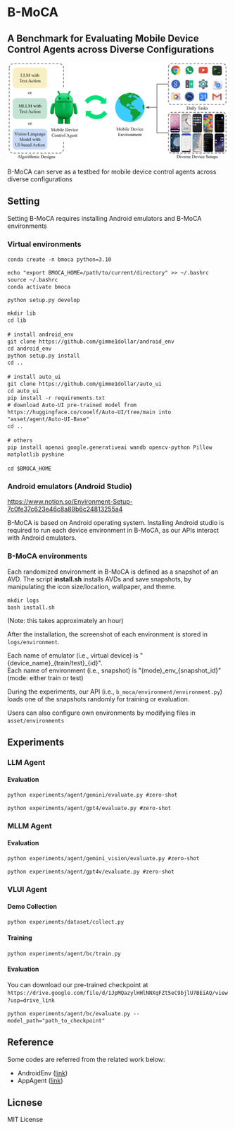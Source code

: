 # B-MoCA

## A Benchmark for Evaluating Mobile Device Control Agents across Diverse Configurations

![main_figure](./asset/figures/main_figure.png)

B-MoCA can serve as a testbed for mobile device control agents across diverse configurations

## Setting

Setting B-MoCA requires installing Android emulators and B-MoCA environments

### Virtual environments
```
conda create -n bmoca python=3.10
```

```
echo "export BMOCA_HOME=/path/to/current/directory" >> ~/.bashrc
source ~/.bashrc
conda activate bmoca
```

```
python setup.py develop
```

```
mkdir lib
cd lib

# install android_env
git clone https://github.com/gimme1dollar/android_env
cd android_env
python setup.py install
cd ..

# install auto_ui
git clone https://github.com/gimme1dollar/auto_ui
cd auto_ui
pip install -r requirements.txt
# download Auto-UI pre-trained model from https://huggingface.co/cooelf/Auto-UI/tree/main into "asset/agent/Auto-UI-Base"
cd ..

# others
pip install openai google.generativeai wandb opencv-python Pillow matplotlib pyshine 

cd $BMOCA_HOME
```

### Android emulators (Android Studio)

https://www.notion.so/Environment-Setup-7c0fe37c623e46c8a89b6c24813255a4

B-MoCA is based on Android operating system. Installing Android studio is required to run each device environment in B-MoCA, as our APIs interact with Android emulators.

### B-MoCA environments

Each randomized environment in B-MoCA is defined as a snapshot of an AVD. The script **install.sh** installs AVDs and save snapshots, by manipulating the icon size/location, wallpaper, and theme. 


```
mkdir logs
bash install.sh
```
(Note: this takes approximately an hour)

After the installation, the screenshot of each environment is stored in ```logs/environment```.

Each name of emulator (i.e., virtual device) is "{device_name}\_{train/test}\_{id}".    
Each name of environment (i.e., snapshot) is "(mode)_env\_{snapshot_id}" (mode: either train or test)

During the experiments, our API (i.e., ```b_moca/environment/environment.py```) loads one of the snapshots randomly for training or evaluation.

Users can also configure own environments by modifying files in ```asset/environments```

## Experiments


### LLM Agent

#### Evaluation

```
python experiments/agent/gemini/evaluate.py #zero-shot
```
```
python experiments/agent/gpt4/evaluate.py #zero-shot
```


### MLLM Agent

#### Evaluation

```
python experiments/agent/gemini_vision/evaluate.py #zero-shot
```
```
python experiments/agent/gpt4v/evaluate.py #zero-shot
```


### VLUI Agent

#### Demo Collection

```
python experiments/dataset/collect.py
```

#### Training

```
python experiments/agent/bc/train.py
```

#### Evaluation

You can download our pre-trained checkpoint at ```https://drive.google.com/file/d/1JpMQazylHHlNNXqFZt5eC9bjlU7BEiAQ/view?usp=drive_link```

```
python experiments/agent/bc/evaluate.py --model_path="path_to_checkpoint"
```


## Reference
Some codes are referred from the related work below:
- AndroidEnv (<a href="https://github.com/google-deepmind/android_env">link</a>)
- AppAgent (<a href="https://github.com/mnotgod96/AppAgent">link</a>)

## Licnese

MIT License
